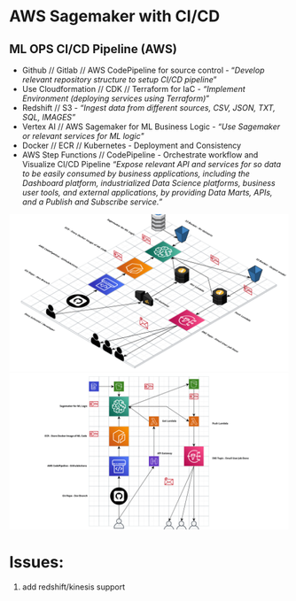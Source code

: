 # AWS Sagemaker with CI/CD

## ML OPS CI/CD Pipeline (AWS)

- Github // Gitlab // AWS CodePipeline for source control - “*Develop relevant repository structure to setup CI/CD pipeline*”
- Use Cloudformation // CDK // Terraform for IaC - *“Implement Environment (deploying services using Terraform)*”
- Redshift // S3 - *“Ingest data from different sources, CSV, JSON, TXT, SQL, IMAGES”*
- Vertex AI // AWS Sagemaker for ML Business Logic - *“Use Sagemaker or relevant services for ML logic"*
- Docker // ECR // Kubernetes - Deployment and Consistency
- AWS Step Functions // CodePipeline - Orchestrate workflow and Visualize CI/CD Pipeline *“Expose relevant API and services for so data to be easily consumed by business applications, including the Dashboard platform, industrialized Data Science platforms, business user tools, and external applications, by providing Data Marts, APIs, and a Publish and Subscribe service.”*


![3d](assets/3d.png)
![2d](assets/2d.png)


# Issues:

1. add redshift/kinesis support